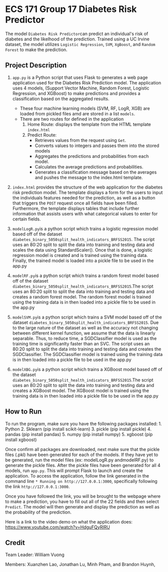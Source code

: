 # ECS 171 Group 17 Diabetes Risk Predictor

The model `Diabetes Risk Predictor`can predict an individual's risk of 
diabetes and the likelhood of the prediction. Trained using a UC Irvine dataset,
the model utilizes `Logistic Regression`, `SVM`, `XgBoost`, and `Random Forest`
to make the prediction. 

## Project Description

1. `app.py` is a Python script that uses Flask to generates a web page application
used for the Diabetes Risk Prediction model. The application uses 4 models, 
 (Support Vector Machine, Random Forest, Logistic Regression, and XGBoost) to 
 make predictions and provides a classification based on the aggregated results.
    - These four machine learning models (SVM, RF, LogR, XGB) are loaded from 
    pickled files amd are stored in a list `models`.
    - There are two routes for defined in the application
        1. Home Route: displays the template from the HTML template `index.html`
        2. Predict Route: 
            - Retrieves values from the request using `Get`.
            - Converts values to integers and passes them into the stored models
            - Aggregates the predictions and probabilities from each model.
            - Calculates the average predictions and probabilities.
            - Generates a classification message based on the averages and 
            pushes the message to the index.html template.


2. `index.html` provides the structure of the web application for the diabetes
risk prediction model. The template displays a form for the users to input the 
individuals features needed for the prediction, as well as a button that 
triggers the `POST` request once all fields have been filled. Furthermore, the 
template displays tables that include further information that assists users 
with what categorical values to enter for certain fields. 

3. `modelLogR.py`is a python script which trains a logistic regression model 
based off of the dataset `diabetes_binary_5050split_health_indicators_BRFSS2015`.
The script uses an 80:20 split to split the data into training and testing data 
and scales the data using StandardScaler(). Once that is done, a logistic 
regression model is created and is trained using the training data. Finally, the
trained model is loaded into a pickle file to be used in the app.py

3. `modelRF.py`is a python script which trains a random forest model based off 
of the dataset `diabetes_binary_5050split_health_indicators_BRFSS2015`.The 
script uses an 80:20 split to split the data into training and testing data and 
creates a random forest model. The random forest model is trained using the 
training data is in then loaded into a pickle file to be used in the app.py

4. `modelSVM.py`is a python script which trains a SVM model based off 
of the dataset `diabetes_binary_5050split_health_indicators_BRFSS2015`.
Due to the large nature of the dataset as well as the accuracy not changing 
between different kernel function, we assume that the data is linearly separable.
Thus, to reduce time, a SGDClassifier model is used as the training time is 
significanlty faster than an SVC. 
The script uses an 80:20 split to split the data into training and testing data and 
creates the SGDClassifier. The SGDClassifier model is trained using the 
training data is in then loaded into a pickle file to be used in the app.py

5. `modelXBG.py`is a python script which trains a XGBoost model based off 
of the dataset `diabetes_binary_5050split_health_indicators_BRFSS2015`.The 
script uses an 80:20 split to split the data into training and testing data and 
creates a XGBoost model. The XGBoost model is trained using the 
training data is in then loaded into a pickle file to be used in the app.py

## How to Run

To run the program, make sure you have the following packages installed:
    1. Python 
    2. Sklearn (pip install scikit-learn)
    3. pickle  (pip install pickle)
    4. pandas   (pip install pandas)
    5. numpy    (pip install numpy)
    5. xgboost  (pip install xgboost)

Once confirm all packages are downloaded, next make sure that the pickle files 
(.pkl) have been generated for each of the models. If they have yet to be 
generated, run the model files (ex: modelLogR.py andmodelRF.py) to generate the
 pickle files. After the pickle files have been generated for all 4 models, run 
 `app.py`. This will prompt Flask to launch and create the application. To 
 access the application, follow the link generated in the command line 
`* Running on http://127.0.0.1:3000`, specifically following the
link `http://127.0.0.1:3000`.

Once you have followed the link, you will be brought to the webpage where to 
make a prediction, you have to fill out all of the 22 fields and then select 
`Predict`. The model will then generate and display the prediction as well as 
the probability of the prediction.


Here is a link to the video demo on what the application does:
https://www.youtube.com/watch?v=HdguFQyRlRU 


## Credit
Team Leader: William Vuong

Members: Xuanzhen Lao, Jonathan Lu, Minh Pham, and Brandon Huynh, 
